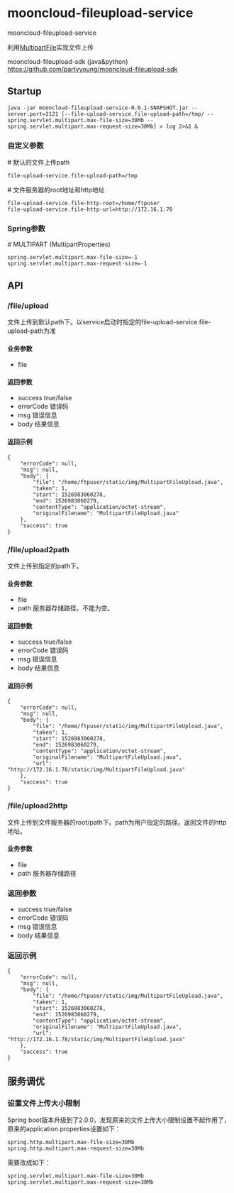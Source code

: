 # mooncloud-fileupload-service
mooncloud-fileupload-service  

利用[MultipartFile](https://docs.spring.io/spring/docs/current/javadoc-api/org/springframework/mock/web/MockMultipartFile.html)实现文件上传  

mooncloud-fileupload-sdk (java&python) https://github.com/partyyoung/mooncloud-fileupload-sdk

## Startup
```
java -jar mooncloud-fileupload-service-0.0.1-SNAPSHOT.jar --server.port=2121 [--file-upload-service.file-upload-path=/tmp/ --spring.servlet.multipart.max-file-size=30Mb --spring.servlet.multipart.max-request-size=30Mb] > log 2>&1 &
```

### 自定义参数
\# 默认的文件上传path
```
file-upload-service.file-upload-path=/tmp
```
\# 文件服务器的root地址和http地址
```
file-upload-service.file-http-root=/home/ftpuser
file-upload-service.file-http-url=http://172.16.1.78
```

### Spring参数
\# MULTIPART (MultipartProperties)   
```
spring.servlet.multipart.max-file-size=-1   
spring.servlet.multipart.max-request-size=-1   
```

## API
### /file/upload   
文件上传到默认path下。以service启动时指定的file-upload-service.file-upload-path为准

#### 业务参数
* file

#### 返回参数
* success true/false
* errorCode  错误码
* msg 错误信息
* body 结果信息

#### 返回示例
```
{
	"errorCode": null,
	"msg": null,
	"body": {
		"file": "/home/ftpuser/static/img/MultipartFileUpload.java",
		"taken": 1,
		"start": 1526983060278,
		"end": 1526983060279,
		"contentType": "application/octet-stream",
		"originalFilename": "MultipartFileUpload.java"
	},
	"success": true
}
```

### /file/upload2path   
文件上传到指定的path下。

#### 业务参数
* file
* path 服务器存储路径，不能为空。

#### 返回参数
* success true/false
* errorCode  错误码
* msg 错误信息
* body 结果信息

#### 返回示例
```
{
	"errorCode": null,
	"msg": null,
	"body": {
		"file": "/home/ftpuser/static/img/MultipartFileUpload.java",
		"taken": 1,
		"start": 1526983060278,
		"end": 1526983060279,
		"contentType": "application/octet-stream",
		"originalFilename": "MultipartFileUpload.java",
		"url": "http://172.16.1.78/static/img/MultipartFileUpload.java"
	},
	"success": true
}
```

### /file/upload2http
文件上传到文件服务器的root/path下。path为用户指定的路径。返回文件的http地址。

#### 业务参数
* file
* path 服务器存储路径

### 返回参数
* success true/false
* errorCode  错误码
* msg 错误信息
* body 结果信息

### 返回示例
```
{
	"errorCode": null,
	"msg": null,
	"body": {
		"file": "/home/ftpuser/static/img/MultipartFileUpload.java",
		"taken": 1,
		"start": 1526983060278,
		"end": 1526983060279,
		"contentType": "application/octet-stream",
		"originalFilename": "MultipartFileUpload.java",
		"url": "http://172.16.1.78/static/img/MultipartFileUpload.java"
	},
	"success": true
}
```

## 服务调优
### 设置文件上传大小限制
Spring boot版本升级到了2.0.0，发现原来的文件上传大小限制设置不起作用了，原来的application.properties设置如下：

```
spring.http.multipart.max-file-size=30Mb   
spring.http.multipart.max-request-size=30Mb   
```
需要改成如下：

```
spring.servlet.multipart.max-file-size=30Mb   
spring.servlet.multipart.max-request-size=30Mb   
```
